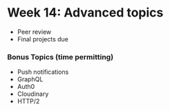 # Week 14: Advanced topics

- Peer review
- Final projects due

### Bonus Topics (time permitting)

- Push notifications
- GraphQL
- Auth0
- Cloudinary
- HTTP/2
